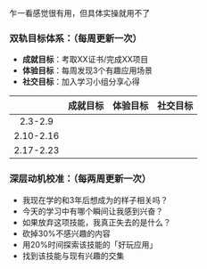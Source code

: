 乍一看感觉很有用，但具体实操就用不了
### 双轨目标体系：（每周更新一次）
- **成就目标**：考取XX证书/完成XX项目
- **体验目标**：每周发现3个有趣应用场景
- **社交目标**：加入学习小组分享心得

|           | 成就目标 | 体验目标 | 社交目标 |
| :-------: | :--: | :--: | :--: |
|  2.3-2.9  |      |      |      |
| 2.10-2.16 |      |      |      |
| 2.17-2.23 |      |      |      |

### 深层动机校准：（每两周更新一次）
- 我现在学的和3年后想成为的样子相关吗？
- 今天的学习中有哪个瞬间让我感到兴奋？
- 如果放弃这项技能，我真正失去的是什么？
- 砍掉30%不感兴趣的内容
- 用20%时间探索该技能的「好玩应用」
- 找到该技能与现有兴趣的交集
